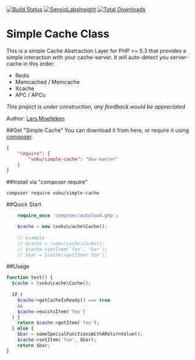 [![Build Status](https://travis-ci.org/voku/simple-cache.svg?branch=master)](https://travis-ci.org/voku/simple-cache)
[![SensioLabsInsight](https://insight.sensiolabs.com/projects/4926981d-ecb1-482b-a15c-447954b9bd66/mini.png)](https://insight.sensiolabs.com/projects/4926981d-ecb1-482b-a15c-447954b9bd66)
[![Total Downloads](https://poser.pugx.org/voku/simple-cache/downloads.svg)](https://packagist.org/packages/voku/simple-cache)

Simple Cache Class
===================


This is a simple Cache Abstraction Layer for PHP >= 5.3 that provides a simple interaction with your cache-server. It will auto-detect you server-cache in this order:
- Redis
- Memcached / Memcache
- Xcache
- APC / APCu

_This project is under construction, any feedback would be appreciated_

Author: [Lars Moelleken](http://github.com/voku)


##Get "Simple Cache"
You can download it from here, or require it using [composer](https://packagist.org/packages/voku/simple-cache).
```json
{
    "require": {
		"voku/simple-cache": "dev-master"
	}
}
```

##Install via "composer require"
```shell
composer require voku/simple-cache
```


##Quick Start

```php
    require_once 'composer/autoload.php';

    $cache = new \voku\cache\Cache();
    
    // example
    // $cache = \voku\cache\Cache();
    // $cache->setItem('foo', 'bar');
    // $bar = $cache->getItem('foo');

```

##Usage 

```php
function test() {
  $cache = \voku\cache\Cache();
  
  if (
    $cache->getCacheIsReady() === true
    &&
    $cache->existsItem('foo')
  ) {
    return $cache->getItem('foo');
  } else {
    $bar = someSpecialFunctionsWithAReturnValue();
    $cache->setItem('foo', $bar);
    return $bar;
}
```


